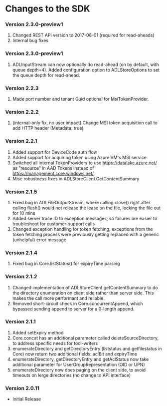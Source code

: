# Changes to the SDK

### Version 2.3.0-preview1
1. Changed REST API version to 2017-08-01 (required for read-aheads)
2. Internal bug fixes

### Version 2.3.0-preview1
1. ADLInputStream can now optionally do read-ahead (on by default, with queue depth=4). Added 
   configuration option to ADLStoreOptions to set the queue depth for read-ahead.

### Version 2.2.3
1. Made port number and tenant Guid optional for MsiTokenProvider.

### Version 2.2.2
1. (internal-only fix, no user impact) Change MSI token acquisition call to add HTTP header (Metadata: true)

### Version 2.2.1
1. Added support for DeviceCode auth flow
2. Added support for acquiring token using Azure VM's MSI service
3. Switched all internal TokenProviders to use https://datalake.azure.net/ as "resource" in AAD Tokens instead of 
   https://management.core.windows.net/
4. Misc robustness fixes in ADLStoreClient.GetContentSummary

### Version 2.1.5
1. Fixed bug in ADLFileOutputStream, where calling close() right after calling flush() would not release the lease 
   on the file, locking the file out for 10 mins
2. Added server trace ID to exception messages, so failures are easier to troubleshoot for customer-support calls
3. Changed exception handling for token fetching; exceptions from the token fetching process were previously getting 
   replaced with a generic (unhelpful) error message

### Version 2.1.4
1. Fixed bug in Core.listStatus() for expiryTime parsing

### Version 2.1.2
1. Changed implementation of ADLStoreClient.getContentSummary to do the directory enumeration on client side rather than
   server side. This makes the call more performant and reliable.
2. Removed short-circuit check in Core.concurrentAppend, which bypassed sending append to server for a 0-length append.

### Version 2.1.1
1. Added setExpiry method
2. Core.concat has an additional parameter called deleteSourceDirectory, to address specific needs for tool-writers
3. enumerateDirectory and getDirectoryEntry (liststatus and getfilestatus in Core) now return two additional 
   fields: aclBit and expiryTime
4. enumerateDirectory, getDirectoryEntry and getAclStatus now take additional parameter for 
   UserGroupRepresentation (OID or UPN)
5. enumerateDirectory now does paging on the client side, to avoid timeouts on lerge directories (no change 
   to API interface)

### Version 2.0.11
- Initial Release


